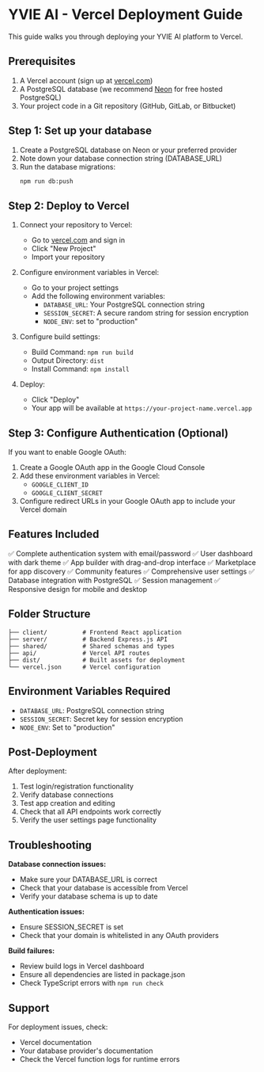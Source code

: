 # YVIE AI - Vercel Deployment Guide

This guide walks you through deploying your YVIE AI platform to Vercel.

## Prerequisites

1. A Vercel account (sign up at [vercel.com](https://vercel.com))
2. A PostgreSQL database (we recommend [Neon](https://neon.tech) for free hosted PostgreSQL)
3. Your project code in a Git repository (GitHub, GitLab, or Bitbucket)

## Step 1: Set up your database

1. Create a PostgreSQL database on Neon or your preferred provider
2. Note down your database connection string (DATABASE_URL)
3. Run the database migrations:
   ```bash
   npm run db:push
   ```

## Step 2: Deploy to Vercel

1. Connect your repository to Vercel:
   - Go to [vercel.com](https://vercel.com) and sign in
   - Click "New Project"
   - Import your repository

2. Configure environment variables in Vercel:
   - Go to your project settings
   - Add the following environment variables:
     - `DATABASE_URL`: Your PostgreSQL connection string
     - `SESSION_SECRET`: A secure random string for session encryption
     - `NODE_ENV`: set to "production"

3. Configure build settings:
   - Build Command: `npm run build`
   - Output Directory: `dist`
   - Install Command: `npm install`

4. Deploy:
   - Click "Deploy"
   - Your app will be available at `https://your-project-name.vercel.app`

## Step 3: Configure Authentication (Optional)

If you want to enable Google OAuth:
1. Create a Google OAuth app in the Google Cloud Console
2. Add these environment variables in Vercel:
   - `GOOGLE_CLIENT_ID`
   - `GOOGLE_CLIENT_SECRET`
3. Configure redirect URLs in your Google OAuth app to include your Vercel domain

## Features Included

✅ Complete authentication system with email/password
✅ User dashboard with dark theme
✅ App builder with drag-and-drop interface
✅ Marketplace for app discovery
✅ Community features
✅ Comprehensive user settings
✅ Database integration with PostgreSQL
✅ Session management
✅ Responsive design for mobile and desktop

## Folder Structure

```
├── client/          # Frontend React application
├── server/          # Backend Express.js API
├── shared/          # Shared schemas and types
├── api/             # Vercel API routes
├── dist/            # Built assets for deployment
└── vercel.json      # Vercel configuration
```

## Environment Variables Required

- `DATABASE_URL`: PostgreSQL connection string
- `SESSION_SECRET`: Secret key for session encryption
- `NODE_ENV`: Set to "production"

## Post-Deployment

After deployment:
1. Test login/registration functionality
2. Verify database connections
3. Test app creation and editing
4. Check that all API endpoints work correctly
5. Verify the user settings page functionality

## Troubleshooting

**Database connection issues:**
- Make sure your DATABASE_URL is correct
- Check that your database is accessible from Vercel
- Verify your database schema is up to date

**Authentication issues:**
- Ensure SESSION_SECRET is set
- Check that your domain is whitelisted in any OAuth providers

**Build failures:**
- Review build logs in Vercel dashboard
- Ensure all dependencies are listed in package.json
- Check TypeScript errors with `npm run check`

## Support

For deployment issues, check:
- Vercel documentation
- Your database provider's documentation
- Check the Vercel function logs for runtime errors